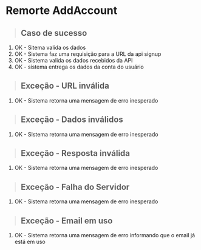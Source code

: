 # Remorte AddAccount

> ## Caso de sucesso 
1. OK - Sitema valida os dados
2. OK - Sistema faz uma requisição para a URL da api signup
3. OK - Sistema valida os dados recebidos da API
4. OK - sistema entrega os dados da conta do usuário

> ## Exceção - URL inválida
1. OK - Sistema retorna uma mensagem de erro inesperado 

> ## Exceção - Dados inválidos
1. OK - SIstema retorna uma mensagem de erro inesperado

> ## Exceção - Resposta inválida
1. OK - Sistema retorna uma mensagem de erro inesperado

> ## Exceção - Falha do Servidor
1. OK - Sistema retorna uma mensagem de erro inesperado

> ## Exceção - Email em uso
1. OK - Sistema retorna uma mensagem de erro informando que o email já está em uso 